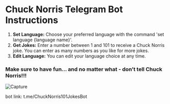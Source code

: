 # Chuck Norris Telegram Bot Instructions
1. **Set Language:** Choose your preferred language with the command 'set language {language name}'.
2. **Get Jokes:** Enter a number between 1 and 101 to receive a Chuck Norris joke.
              You can enter as many numbers as you like for more jokes.
3. **Edit Language:** You can edit your language choice at any time.
   
### Make sure to have fun… and no matter what - don’t tell Chuck Norris!!! ###
![Capture](https://github.com/MayaTal/chuck-norris-bot/assets/107856323/9d16a605-9945-4d32-9edb-7308dfee7b4c)

bot link: t.me/ChuckNorris101JokesBot
